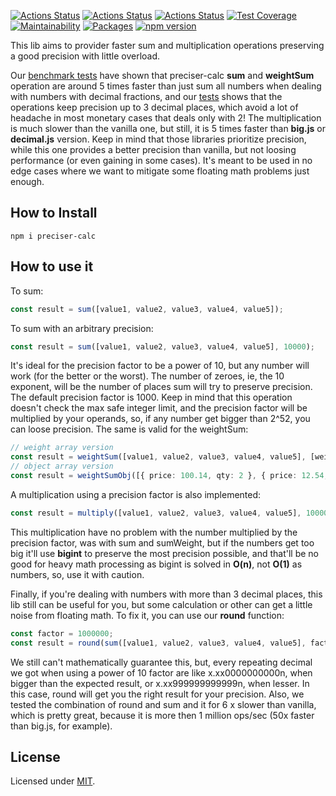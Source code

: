 [![Actions Status](https://github.com/Codibre/preciser-calc/workflows/build/badge.svg)](https://github.com/Codibre/preciser-calc/actions)
[![Actions Status](https://github.com/Codibre/preciser-calc/workflows/test/badge.svg)](https://github.com/Codibre/preciser-calc/actions)
[![Actions Status](https://github.com/Codibre/preciser-calc/workflows/lint/badge.svg)](https://github.com/Codibre/preciser-calc/actions)
[![Test Coverage](https://api.codeclimate.com/v1/badges/65e41e3018643f28168e/test_coverage)](https://codeclimate.com/github/Codibre/preciser-calc/test_coverage)
[![Maintainability](https://api.codeclimate.com/v1/badges/65e41e3018643f28168e/maintainability)](https://codeclimate.com/github/Codibre/preciser-calc/maintainability)
[![Packages](https://david-dm.org/Codibre/preciser-calc.svg)](https://david-dm.org/Codibre/preciser-calc)
[![npm version](https://badge.fury.io/js/%40codibre%2Fboilerplate-base.svg)](https://badge.fury.io/js/%40codibre%2Fboilerplate-base)

This lib aims to provider faster sum and multiplication operations preserving a good precision with little overload.

Our [benchmark tests](https://github.com/Codibre/preciser-calc/actions/workflows/test-e2e.yml) have shown that preciser-calc **sum** and **weightSum** operation are around 5 times faster than just sum all numbers when dealing with numbers with decimal fractions, and our [tests](https://github.com/Codibre/preciser-calc/actions/workflows/test.yml) shows that the operations keep precision up to 3 decimal places, which avoid a lot of headache in most monetary cases that deals only with 2!
The multiplication is much slower than the vanilla one, but still, it is 5 times faster than **big.js** or **decimal.js** version. Keep in mind that those libraries prioritize precision, while this one provides a better precision than vanilla, but not loosing performance (or even gaining in some cases). It's meant to be used in no edge cases where we want to mitigate some floating math problems just enough.

## How to Install

```
npm i preciser-calc
```

## How to use it

To sum:
```ts
const result = sum([value1, value2, value3, value4, value5]);
```

To sum with an arbitrary precision:
```ts
const result = sum([value1, value2, value3, value4, value5], 10000);
```
It's ideal for the precision factor to be a power of 10, but any number will work (for the better or the worst). The number of zeroes, ie, the 10 exponent, will be the number of places sum will try to preserve precision. The default precision factor is 1000.
Keep in mind that this operation doesn't check the max safe integer limit, and the precision factor will be multiplied by your operands, so, if any number get bigger than 2^52, you can loose precision.
The same is valid for the weightSum:
```ts
// weight array version
const result = weightSum([value1, value2, value3, value4, value5], [weight1, weight2, weight3, weight4, weight5], 10000 /* optional, default 1000 */);
// object array version
const result = weightSumObj([{ price: 100.14, qty: 2 }, { price: 12.54, qty: 1.5 }, { price: 7.49, qty: 3.7 }], 'price', 'value', 10000 /* optional, default 1000 */);
```

A multiplication using a precision factor is also implemented:
```ts
const result = multiply([value1, value2, value3, value4, value5], 10000 /* optional, default 1000 */)
```

This multiplication have no problem with the number multiplied by the precision factor, was with sum and sumWeight, but if the numbers get too big it'll use **bigint** to preserve the most precision possible, and that'll be no good for heavy math processing as bigint is solved in **O(n)**, not **O(1)** as numbers, so, use it with caution.

Finally, if you're dealing with numbers with more than 3 decimal places, this lib still can be useful for you, but some calculation or other can get a little noise from floating math. To fix it, you can use our **round** function:

```ts
const factor = 1000000;
const result = round(sum([value1, value2, value3, value4, value5], factor), factor);
```

We still can't mathematically guarantee this, but, every repeating decimal we got when using a power of 10 factor are like x.xx0000000000n, when bigger than the expected result, or x.xx999999999999n, when lesser. In this case, round will get you the right result for your precision. Also, we tested the combination of round and sum and it for 6 x slower than vanilla, which is pretty great, because it is more then 1 million ops/sec (50x faster than big.js, for example).

## License

Licensed under [MIT](https://en.wikipedia.org/wiki/MIT_License).
